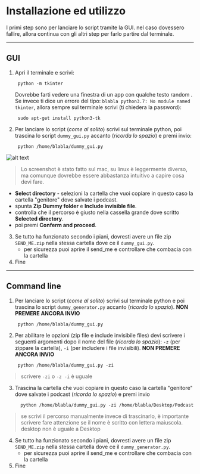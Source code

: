 # Installazione ed utilizzo
I primi step sono per lanciare lo script tramite la GUI. nel caso dovessero fallire, allora continua con gli altri step per farlo partire dal terminale.

------
## GUI

1. Apri il terminale e scrivi:

        python -m tkinter

    Dovrebbe farti vedere una finestra di un app con qualche testo random \.
    Se invece ti dice un errore del tipo: `blabla python3.7: No module named tkinter`,
    allora sempre sul terminale scrivi (ti chiedera la password):

        sudo apt-get install python3-tk

2. Per lanciare lo script (_come al solito_) scrivi sul terminale python,
poi trascina lo script `dummy_gui.py` accanto (_ricorda lo spazio_) e premi invio:

        python /home/blabla/dummy_gui.py

![alt text](gui.png)

> Lo screenshot è stato fatto sul mac, su linux è leggermente diverso, ma comunque dovrebbe essere abbastanza intuitivo a capire cosa devi fare.
* **Select directory** - selezioni la cartella che vuoi copiare in questo caso la cartella "genitore" dove salvate i podcast.
* spunta **Zip Dummy folder** e **Include invisible file**.
* controlla che il percorso è giusto nella cassella grande dove scritto **Selected directory**.
* poi premi **Conferm and proceed**.

3. Se tutto ha funzionato secondo i piani, dovresti avere un file zip `SEND_ME.zip` nella stessa cartella dove ce il `dummy_gui.py`.
    * per sicurezza puoi aprire il send_me e controllare che combacia con la cartella
4. Fine
-----
## Command line

1. Per lanciare lo script (_come al solito_) scrivi sul terminale python
e poi trascina lo script `dummy_generator.py` accanto (_ricorda lo spazio_).
**NON PREMERE ANCORA INVIO**

        python /home/blabla/dummy_gui.py

2. Per abilitare le opzioni (zip file e include invisibile files) devi scrivere i seguenti argomenti
dopo il nome del file (_ricorda lo spazio_): `-z` (per zippare la cartella), `-i` (per includere i file invisibili).  **NON PREMERE ANCORA INVIO**

        python /home/blabla/dummy_gui.py -zi

> scrivere `-zi` o `-z -i` è uguale
3. Trascina la cartella che vuoi copiare in questo caso la cartella "genitore" dove salvate i podcast (_ricorda lo spazio_) e premi invio

         python /home/blabla/dummy_gui.py -zi /home/blabla/Desktop/Podcast

> se scrivi il percorso manualmente invece di trascinarlo, è importante scrivere
> fare attenzione se il nome è scritto con lettera maiuscola.
> desktop non è uguale a Desktop
4. Se tutto ha funzionato secondo i piani, dovresti avere un file zip `SEND_ME.zip` nella stessa cartella dove ce il `dummy_generator.py`.
    * per sicurezza puoi aprire il send_me e controllare che combacia con la cartella
5. Fine
